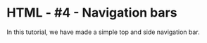 # HTML - #4 - Navigation bars

In this tutorial, we have made a simple top and side navigation bar.
